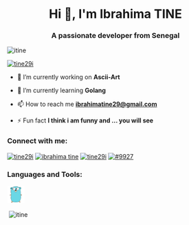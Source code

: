 <h1 align="center">Hi 👋,   I'm Ibrahima TINE</h1>
<h3 align="center">A passionate developer from Senegal</h3>


<p align="left"> <img src="https://komarev.com/ghpvc/?username=itine&label=Profile%20views&color=0e75b6&style=flat" alt="itine" /> </p>

<p align="left"> <a href="https://twitter.com/tine29i" target="blank"><img src="https://img.shields.io/twitter/follow/tine29i?logo=twitter&style=for-the-badge" alt="tine29i" /></a> </p>

- 🔭 I’m currently working on **Ascii-Art**

- 🌱 I’m currently learning **Golang**

- 📫 How to reach me **ibrahimatine29@gmail.com**

- ⚡ Fun fact **I think i am funny and ... you will see**

<h3 align="left">Connect with me:</h3>
<p align="left">
<a href="https://twitter.com/tine29i" target="blank"><img align="center" src="https://raw.githubusercontent.com/rahuldkjain/github-profile-readme-generator/master/src/images/icons/Social/twitter.svg" alt="tine29i" height="30" width="40" /></a>
<a href="https://linkedin.com/in/ibrahima tine" target="blank"><img align="center" src="https://raw.githubusercontent.com/rahuldkjain/github-profile-readme-generator/master/src/images/icons/Social/linked-in-alt.svg" alt="ibrahima tine" height="30" width="40" /></a>
<a href="https://instagram.com/tine29i" target="blank"><img align="center" src="https://raw.githubusercontent.com/rahuldkjain/github-profile-readme-generator/master/src/images/icons/Social/instagram.svg" alt="tine29i" height="30" width="40" /></a>
  <a href="https://discord.gg/#9927" target="blank"><img align="center" src="https://raw.githubusercontent.com/rahuldkjain/github-profile-readme-generator/master/src/images/icons/Social/discord.svg" alt="#9927" height="30" width="40" /></a>

</p>

<h3 align="left">Languages and Tools:</h3>
<p align="left"> <a href="https://golang.org" target="_blank" rel="noreferrer"> <img src="https://raw.githubusercontent.com/devicons/devicon/master/icons/go/go-original.svg" alt="go" width="40" height="40"/> </a> </p>



<p>&nbsp;<img align="center" src="https://github-readme-stats.vercel.app/api?username=itine&show_icons=true&locale=en" alt="itine" /></p>

